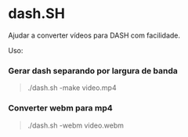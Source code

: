# dash.SH
Ajudar a converter vídeos para DASH com facilidade.

Uso:
### Gerar dash separando por largura de banda
> ./dash.sh -make video.mp4


### Converter webm para mp4
> ./dash.sh -webm video.webm

